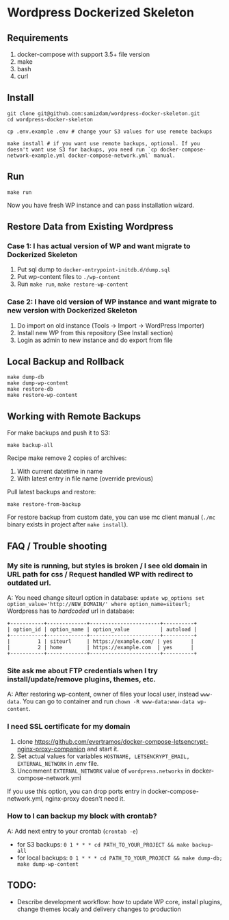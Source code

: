 # Wordpress Dockerized Skeleton

## Requirements

1. docker-compose with support 3.5+ file version
2. make
3. bash
4. curl 

## Install
```
git clone git@github.com:samizdam/wordpress-docker-skeleton.git
cd wordpress-docker-skeleton

cp .env.example .env # change your S3 values for use remote backups

make install # if you want use remote backups, optional. If you doesn't want use S3 for backups, you need run `cp docker-compose-network-example.yml docker-compose-network.yml` manual. 
```

## Run
```
make run
```

Now you have fresh WP instance and can pass installation wizard. 

## Restore Data from Existing Wordpress

### Case 1: I has actual version of WP and want migrate to Dockerized Skeleton
1. Put sql dump to `docker-entrypoint-initdb.d/dump.sql` 
2. Put wp-content files to `./wp-content` 
3. Run `make run`, `make restore-wp-content`

### Case 2: I have old version of WP instance and want migrate to new version with Dockerized Skeleton   
1. Do import on old instance (Tools -> Import -> WordPress Importer)
2. Install new WP from this repository (See Install section) 
3. Login as admin to new instance and do export from file 

## Local Backup and Rollback

```
make dump-db
make dump-wp-content
make restore-db
make restore-wp-content
```

## Working with Remote Backups

For make backups and push it to S3:
```
make backup-all
``` 

Recipe make remove 2 copies of archives:
1. With current datetime in name
2. With latest entry in file name (override previous) 

Pull latest backups and restore:
```
make restore-from-backup
```

For restore backup from custom date, you can use mc client manual (`./mc` binary exists in project after `make install`). 

## FAQ / Trouble shooting

### My site is running, but styles is broken / I see old domain in URL path for css / Request handled WP with redirect to outdated url. 
A: You need change siteurl option in database: `update wp_options set option_value='http://NEW_DOMAIN/' where option_name=siteurl;`
Wordpress has to _hardcoded_ url in database: 
```
+-----------+-------------+-----------------------+----------+
| option_id | option_name | option_value          | autoload |
+-----------+-------------+-----------------------+----------+
|         1 | siteurl     | https://example.com/ | yes      |
|         2 | home        | https://example.com  | yes      |
+-----------+-------------+-----------------------+----------+
```

### Site ask me about FTP credentials when I try install/update/remove plugins, themes, etc.
A: After restoring wp-content, owner of files your local user, instead `www-data`. You can go to container and run `chown -R www-data:www-data wp-content`. 

### I need SSL certificate for my domain 
1. clone https://github.com/evertramos/docker-compose-letsencrypt-nginx-proxy-companion and start it. 
2. Set actual values for variables `HOSTNAME, LETSENCRYPT_EMAIL, EXTERNAL_NETWORK` in .env file.
3. Uncomment `EXTERNAL_NETWORK` value of `wordpress.networks` in docker-compose-network.yml
  
If you use this option, you can drop ports entry in docker-compose-network.yml, nginx-proxy doesn't need it. 

### How to I can backup my block with crontab? 
A: Add next entry to your crontab (`crontab -e`)
- for S3 backups: `0 1 * * * cd PATH_TO_YOUR_PROJECT && make backup-all` 
- for local backups: `0 1 * * * cd PATH_TO_YOUR_PROJECT && make dump-db; make dump-wp-content` 

## TODO: 
- Describe development workflow: how to update WP core, install plugins, change themes localy and delivery changes to production
